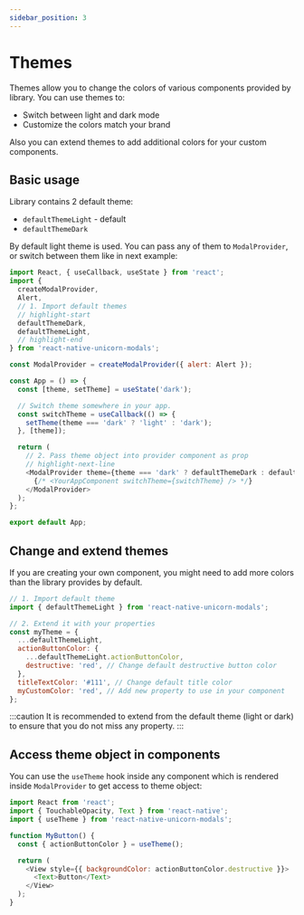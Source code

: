 ```yaml
---
sidebar_position: 3
---
```


# Themes

Themes allow you to change the colors of various components provided by library. You can use themes to:

- Switch between light and dark mode
- Customize the colors match your brand

Also you can extend themes to add additional colors for your custom components.

## Basic usage

Library contains 2 default theme:

- `defaultThemeLight` - default
- `defaultThemeDark`

By default light theme is used. You can pass any of them to `ModalProvider`, or switch between them like in next example:

```js title=src/App.js
import React, { useCallback, useState } from 'react';
import {
  createModalProvider,
  Alert,
  // 1. Import default themes
  // highlight-start
  defaultThemeDark,
  defaultThemeLight,
  // highlight-end
} from 'react-native-unicorn-modals';

const ModalProvider = createModalProvider({ alert: Alert });

const App = () => {
  const [theme, setTheme] = useState('dark');

  // Switch theme somewhere in your app.
  const switchTheme = useCallback(() => {
    setTheme(theme === 'dark' ? 'light' : 'dark');
  }, [theme]);

  return (
    // 2. Pass theme object into provider component as prop
    // highlight-next-line
    <ModalProvider theme={theme === 'dark' ? defaultThemeDark : defaultThemeLight}>
      {/* <YourAppComponent switchTheme={switchTheme} /> */}
    </ModalProvider>
  );
};

export default App;
```

## Change and extend themes

If you are creating your own component, you might need to add more colors than the library provides by default.

```js title=src/my-theme.js
// 1. Import default theme
import { defaultThemeLight } from 'react-native-unicorn-modals';

// 2. Extend it with your properties
const myTheme = {
  ...defaultThemeLight,
  actionButtonColor: {
    ...defaultThemeLight.actionButtonColor,
    destructive: 'red', // Change default destructive button color
  },
  titleTextColor: '#111', // Change default title color
  myCustomColor: 'red', // Add new property to use in your component
};
```

:::caution
It is recommended to extend from the default theme (light or dark) to ensure that you do not miss any property.
:::

## Access theme object in components

You can use the `useTheme` hook inside any component which is rendered inside `ModalProvider` to get access to theme object:

```js
import React from 'react';
import { TouchableOpacity, Text } from 'react-native';
import { useTheme } from 'react-native-unicorn-modals';

function MyButton() {
  const { actionButtonColor } = useTheme();

  return (
    <View style={{ backgroundColor: actionButtonColor.destructive }}>
      <Text>Button</Text>
    </View>
  );
}
```
